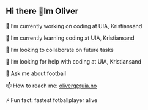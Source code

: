 ## Hi there 👋Im Oliver

🔭 I’m currently working on coding at UIA, Kristiansand

🌱 I’m currently learning coding at UIA, Kristiansand

👯 I’m looking to collaborate on future tasks

🤔 I’m looking for help with coding at UIA, Kristiansand

💬 Ask me about football

📫 How to reach me: oliverg@uia.no

⚡ Fun fact: fastest fotballplayer alive
